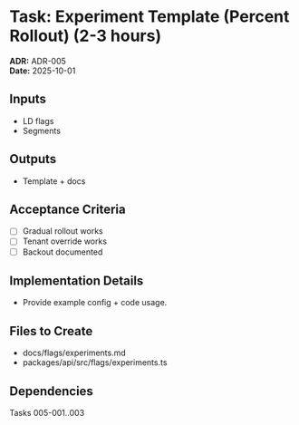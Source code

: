 # Task: Experiment Template (Percent Rollout) (2-3 hours)
**ADR:** ADR-005  
**Date:** 2025-10-01

## Inputs
- LD flags
- Segments

## Outputs
- Template + docs

## Acceptance Criteria
- [ ] Gradual rollout works
- [ ] Tenant override works
- [ ] Backout documented

## Implementation Details
- Provide example config + code usage.

## Files to Create
- docs/flags/experiments.md
- packages/api/src/flags/experiments.ts

## Dependencies
Tasks 005-001..003
